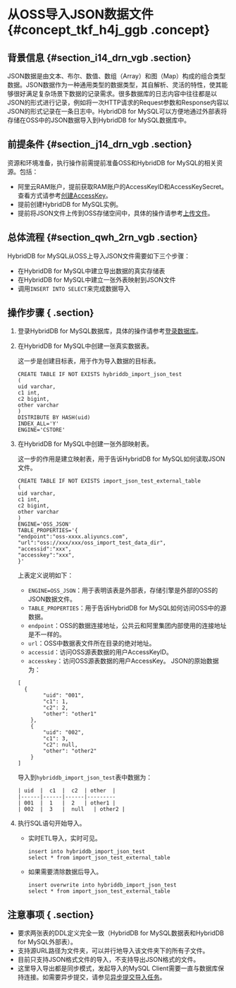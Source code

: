 # 从OSS导入JSON数据文件 {#concept_tkf_h4j_ggb .concept}

## 背景信息 {#section_i14_drn_vgb .section}

JSON数据是由文本、布尔、数值、数组（Array）和图（Map）构成的组合类型数据。JSON数据作为一种通用类型的数据类型，其自解析、灵活的特性，使其能够很好满足复杂场景下数据的记录需求。很多数据库的日志内容中往往都是以JSON的形式进行记录，例如将一次HTTP请求的Request参数和Response内容以JSON的形式记录在一条日志中。HybridDB for MySQL可以方便地通过外部表将存储在OSS中的JSON数据导入到HybridDB for MySQL数据库中。

## 前提条件 {#section_j14_drn_vgb .section}

资源和环境准备，执行操作前需提前准备OSS和HybridDB for MySQL的相关资源。包括：

-   阿里云RAM账户，提前获取RAM账户的AccessKeyID和AccessKeySecret。查看方式请参考[创建AccessKey](https://www.alibabacloud.com/help/zh/doc-detail/53045.html)。
-   提前创建HybridDB for MySQL实例。
-   提前将JSON文件上传到OSS存储空间中，具体的操作请参考[上传文件](https://www.alibabacloud.com/help/zh/doc-detail/31886.html)。

## 总体流程 {#section_qwh_2rn_vgb .section}

HybridDB for MySQL从OSS上导入JSON文件需要如下三个步骤：

-   在HybridDB for MySQL中建立导出数据的真实存储表
-   在HybridDB for MySQL中建立一张外表映射到JSON文件
-   调用`INSERT INTO SELECT`来完成数据导入

## 操作步骤 { .section}

1.  登录HybridDB for MySQL数据库，具体的操作请参考[登录数据库](../../../../../intl.zh-CN/快速入门/登录数据库.md#)。
2.  在HybridDB for MySQL中创建一张真实数据表。

    这一步是创建目标表，用于作为导入数据的目标表。

    ```
    CREATE TABLE IF NOT EXISTS hybriddb_import_json_test
    (
    uid varchar,
    c1 int,
    c2 bigint,
    other varchar
    )
    DISTRIBUTE BY HASH(uid)
    INDEX_ALL='Y'
    ENGINE='CSTORE'
    ```

3.  在HybridDB for MySQL中创建一张外部映射表。

    这一步的作用是建立映射表，用于告诉HybridDB for MySQL如何读取JSON文件。

    ```
    CREATE TABLE IF NOT EXISTS import_json_test_external_table
    (
    uid varchar,
    c1 int,
    c2 bigint,
    other varchar
    )
    ENGINE='OSS_JSON'
    TABLE_PROPERTIES='{
    "endpoint":"oss-xxxx.aliyuncs.com",
    "url":"oss://xxx/xxx/oss_import_test_data_dir",
    "accessid":"xxx",
    "accesskey":"xxx",
    }'
    ```

    上表定义说明如下：

    -   `ENGINE=OSS_JSON`：用于表明该表是外部表，存储引擎是外部的OSS的JSON数据文件。
    -   `TABLE_PROPERTIES`：用于告诉HybridDB for MySQL如何访问OSS中的源数据。
    -   `endpoint`：OSS的数据连接地址，公共云和阿里集团内部使用的连接地址是不一样的。
    -   `url`：OSS中数据表文件所在目录的绝对地址。
    -   `accessid`：访问OSS源表数据的用户AccessKeyID。
    -   `accesskey`：访问OSS源表数据的用户AccessKey。
    JSON的原始数据为：

    ```
    [
      {
            "uid": "001",
            "c1": 1,
            "c2": 2,
            "other": "other1"
        },
        {
            "uid": "002",
            "c1": 3,
            "c2": null,
            "other": "other2"
        }
    ]
    ```

    导入到`hybriddb_import_json_test`表中数据为：

    ```
    | uid  |  c1  |  c2  | other  |
    |------|------|------|---------
    | 001  |  1   |  2   | other1 |
    | 002  |  3   |  null   | other2 |
    ```

4.  执行SQL语句开始导入。
    -   实时ETL导入，实时可见。

        ```
        insert into hybriddb_import_json_test
        select * from import_json_test_external_table
        ```

    -   如果需要清除数据后导入。

        ```
        insert overwrite into hybriddb_import_json_test
        select * from import_json_test_external_table
        ```


## 注意事项 { .section}

-   要求两张表的DDL定义完全一致（HybridDB for MySQL数据表和HybridDB for MySQL外部表）。
-   支持源URL路径为文件夹，可以并行地导入该文件夹下的所有子文件。
-   目前只支持JSON格式文件的导入，不支持导出JSON格式的文件。
-   这里导入导出都是同步模式，发起导入的MySQL Client需要一直与数据库保持连接。如需要异步提交，请参见[异步提交导入任务](intl.zh-CN/分析引擎手册/数据导入导出/异步提交导入任务.md#)。

